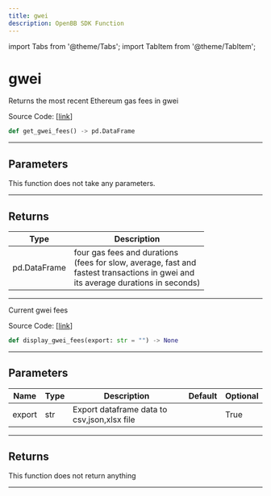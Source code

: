 ```yaml
---
title: gwei
description: OpenBB SDK Function
---
```


import Tabs from '@theme/Tabs';
import TabItem from '@theme/TabItem';

# gwei

<Tabs>
<TabItem value="model" label="Model" default>

Returns the most recent Ethereum gas fees in gwei

Source Code: [[link](https://github.com/OpenBB-finance/OpenBBTerminal/tree/main/openbb_terminal/cryptocurrency/onchain/ethgasstation_model.py#L13)]

```python
def get_gwei_fees() -> pd.DataFrame
```

---

## Parameters

This function does not take any parameters.

---

## Returns

| Type | Description |
| ---- | ----------- |
| pd.DataFrame | four gas fees and durations<br/>    (fees for slow, average, fast and<br/>    fastest transactions in gwei and<br/>    its average durations in seconds) |
---



</TabItem>
<TabItem value="view" label="View">

Current gwei fees

Source Code: [[link](https://github.com/OpenBB-finance/OpenBBTerminal/tree/main/openbb_terminal/cryptocurrency/onchain/ethgasstation_view.py#L14)]

```python
def display_gwei_fees(export: str = "") -> None
```

---

## Parameters

| Name | Type | Description | Default | Optional |
| ---- | ---- | ----------- | ------- | -------- |
| export | str | Export dataframe data to csv,json,xlsx file |  | True |


---

## Returns

This function does not return anything

---



</TabItem>
</Tabs>
